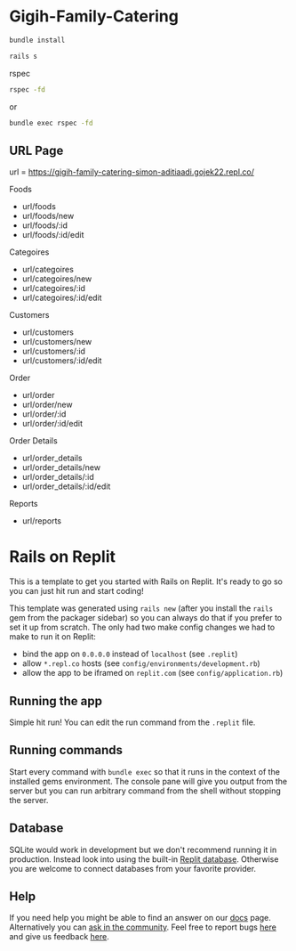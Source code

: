 # Gigih-Family-Catering
```bash
bundle install
```

```bash
rails s
```

rspec
```bash
rspec -fd
```
or
```bash
bundle exec rspec -fd
```

## URL Page
url = https://gigih-family-catering-simon-aditiaadi.gojek22.repl.co/

Foods
- url/foods
- url/foods/new
- url/foods/:id
- url/foods/:id/edit

Categoires
- url/categoires
- url/categoires/new
- url/categoires/:id
- url/categoires/:id/edit

Customers
- url/customers
- url/customers/new
- url/customers/:id
- url/customers/:id/edit

Order
- url/order
- url/order/new
- url/order/:id
- url/order/:id/edit

Order Details
- url/order_details
- url/order_details/new
- url/order_details/:id
- url/order_details/:id/edit

Reports
- url/reports

# Rails on Replit

This is a template to get you started with Rails on Replit. It's ready to go so you can just hit run and start coding!

This template was generated using `rails new` (after you install the `rails` gem from the packager sidebar) so you can always do that if you prefer to set it up from scratch. The only had two make config changes we had to make to run it on Replit:

- bind the app on `0.0.0.0` instead of `localhost` (see `.replit`)
- allow `*.repl.co` hosts (see `config/environments/development.rb`)
- allow the app to be iframed on `replit.com` (see `config/application.rb`)

## Running the app

Simple hit run! You can edit the run command from the `.replit` file.

## Running commands

Start every command with `bundle exec` so that it runs in the context of the installed gems environment. The console pane will give you output from the server but you can run arbitrary command from the shell without stopping the server.

## Database

SQLite would work in development but we don't recommend running it in production. Instead look into using the built-in [Replit database](http://docs.replit.com/misc/database). Otherwise you are welcome to connect databases from your favorite provider. 

## Help

If you need help you might be able to find an answer on our [docs](https://docs.replit.com) page. Alternatively you can [ask in the community](https://replit.com/talk/ask). Feel free to report bugs [here](https://replit.com/bugs) and give us feedback [here](https://Replit/feedback).